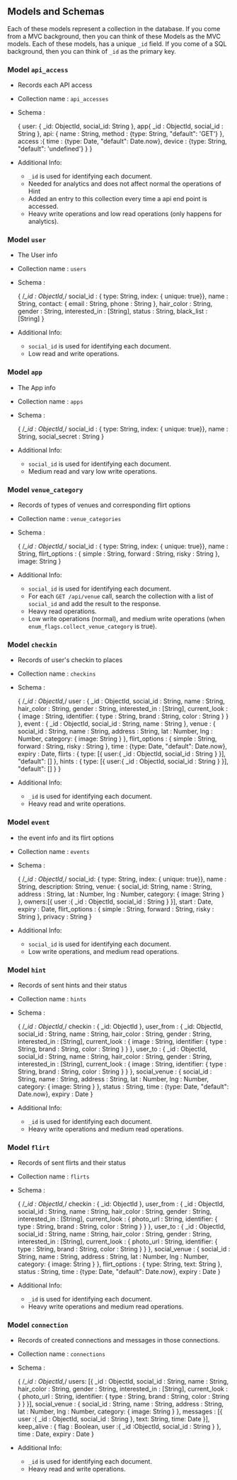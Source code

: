 ## Models and Schemas
Each of these models represent a collection in the database. If you come from a MVC background, then you can think of these Models as the MVC models. Each of these models, has a unique `_id` field. If you come of a SQL background, then you can think of `_id` as the primary key.

### Model `api_access`
- Records each API access
- Collection name : `api_accesses`
- Schema :

    {
      user: {
        _id: ObjectId,
        social_id: String
      },
      app{
          _id : ObjectId,
          social_id : String
      },
      api: {
          name : String,
          method : {type: String, "default": 'GET'}
      },
      access :{
          time : {type: Date, "default": Date.now},
          device : {type: String, "default": 'undefined'}
      }
    }

- Additional Info:
  - `_id` is used for identifying each document.
  - Needed for analytics and does not affect normal the operations of Hint
  - Added an entry to this collection every time a api end point is accessed.
  - Heavy write operations and low read operations (only happens for analytics).


### Model `user`
- The User info
- Collection name : `users`
- Schema :

    {
      /*_id : ObjectId,*/
      social_id : { type: String, index: { unique: true}},
      name : String,
      contact: {
        email : String,
        phone : String
      },
      hair_color : String,
      gender : String,
      interested_in : [String],
      status : String,
      black_list : [String]
    }

- Additional Info:
  - `social_id` is used for identifying each	document.
  -	Low read and write operations.

### Model `app`
- The App info
- Collection name : `apps`
- Schema :

    {
      /*_id : ObjectId,*/
      social_id : { type: String, index: { unique: true}},
      name : String,
      social_secret : String
    }

- Additional Info:
  - `social_id` is used for identifying each	document.
  -	Medium read and vary low write operations.


### Model `venue_category`
- Records of types of venues and corresponding flirt options
- Collection name : `venue_categories`
- Schema :

    {
      /*_id : ObjectId,*/
      social_id : { type: String, index: { unique: true}},
      name : String,
      flirt_options : {
        simple : String,
        forward : String,
        risky : String
      },
      image: String
    }

- Additional Info:
  - `social_id` is used for identifying each document.
  - For each `GET /api/venue` call,  search the collection with a list of `social_id` and add the result to the response.
  - Heavy read operations.
  - Low write operations (normal), and medium write operations (when `enum_flags.collect_venue_category` is true).


### Model `checkin`
- Records of user's checkin to places
- Collection name : `checkins`
- Schema :

    {
        /*_id : ObjectId,*/
        user : {
            _id : ObjectId,
            social_id : String,
            name : String,
            hair_color : String,
            gender : String,
            interested_in : [String],
            current_look : {
                image : String,
                identifier: {
                    type : String,
                    brand : String,
                    color : String
                }
            }
        },
        event : {
            _id : ObjectId,
            social_id : String,
            name : String
        },
        venue : {
            social_id : String,
            name : String,
            address : String,
            lat : Number,
            lng : Number,
            category: {
              image: String
            }
        },
        flirt_options : {
            simple : String,
            forward : String,
            risky : String
        },
        time : {type: Date, "default": Date.now},
        expiry : Date,
        flirts : {
          type: [{
              user:{
                  _id : ObjectId,
                  social_id : String
              }
          }],
          "default": []
      },
      hints : {
          type: [{
              user:{
                  _id : ObjectId,
                  social_id : String
              }
          }],
          "default": []
      }
    }

- Additional Info:
  -	`_id` is used for identifying each document.
  -	Heavy read and write operations.


### Model `event`
- the event info and its flirt options
- Collection name : `events`
- Schema :

    {
      /*_id : ObjectId,*/
      social_id: { type: String, index: { unique: true}},
      name : String,
      description: String,
      venue: {
        social_id: String,
        name : String,
        address : String,
        lat : Number,
        lng : Number,
        category: {
          image: String
        }
      },
      owners:[{
        user :{
          _id : ObjectId,
          social_id : String
        }
      }],
      start : Date,
      expiry : Date,
      flirt_options : {
        simple : String,
        forward : String,
        risky : String
      },
      privacy : String
    }

- Additional Info:
  -	`social_id` is used for identifying each document.
  -	Low write operations, and medium read operations.  



### Model `hint`
- Records of sent hints and their status
- Collection name : `hints`
- Schema :

    {
      /*_id : ObjectId,*/
      checkin : {
        _id: ObjectId
      },
      user_from : {
        _id: ObjectId,
        social_id : String,
        name : String,
        hair_color : String,
        gender : String,
        interested_in : [String],
        current_look : {
          image : String,
          identifier: {
            type : String,
            brand : String,
            color : String
          }
        }
      },
      user_to : {
        _id : ObjectId,
        social_id : String,
        name : String,
        hair_color : String,
        gender : String,
        interested_in : [String],
        current_look : {
          image : String,
          identifier: {
            type : String,
            brand : String,
            color : String
          }
        }
      },
      social_venue : {
        social_id : String,
        name : String,
        address : String,
        lat : Number,
        lng : Number,
        category: {
          image: String
        }
      },
      status : String,
      time : {type: Date, "default": Date.now},
      expiry : Date
    }

- Additional Info:
  -	`_id` is used for identifying each document.
  - Heavy write operations and medium read operations.

### Model `flirt`
- Records of sent flirts and their status
- Collection name : `flirts`
- Schema :

    {
      /*_id : ObjectId,*/
      checkin : {
        _id: ObjectId
      },
      user_from : {
        _id : ObjectId,
        social_id : String,
        name : String,
        hair_color : String,
        gender : String,
        interested_in : [String],
        current_look : {
          photo_url : String,
          identifier: {
            type : String,
            brand : String,
            color : String
          }
        }
      },
      user_to : {
        _id : ObjectId,
        social_id : String,
        name : String,
        hair_color : String,
        gender : String,
        interested_in : [String],
        current_look : {
          photo_url : String,
          identifier: {
            type : String,
            brand : String,
            color : String
          }
        }
      },
      social_venue : {
        social_id : String,
        name : String,
        address : String,
        lat : Number,
        lng : Number,
        category: {
          image: String
        }
      },
      flirt_options : {
        type: String,
        text: String
      },
      status : String,
      time : {type: Date, "default": Date.now},
      expiry : Date
    }

- Additional Info:
  -	`_id` is used for identifying each document.
  - Heavy write operations and medium read operations.


### Model `connection`
- Records of created connections and messages in those connections.
- Collection name : `connections`
- Schema :

    {
      /*_id : ObjectId,*/
      users: [{
        _id : ObjectId,
        social_id : String,
        name : String,
        hair_color : String,
        gender : String,
        interested_in : [String],
        current_look : {
          photo_url : String,
          identifier: {
            type : String,
            brand : String,
            color : String
          }
        }
      }],
      social_venue : {
        social_id : String,
        name : String,
        address : String,
        lat : Number,
        lng : Number,
        category: {
          image: String
        }
      },
      messages : [{
        user :{
          _id : ObjectId,
          social_id : String
        },
        text: String,
        time: Date
      }],
      keep_alive : {
        flag : Boolean,
        user :{
          _id :ObjectId,
          social_id : String
        }
      },
      time : Date,
      expiry : Date
    }

- Additional Info:
  -	`_id` is used for identifying each document.
  - Heavy read and write operations.
